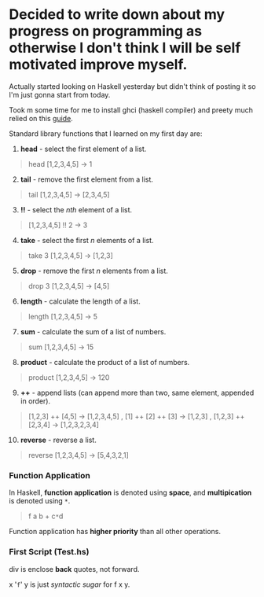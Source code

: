 # Decided to write down about my progress on programming as otherwise I don't think I will be self motivated improve myself.

Actually started looking on Haskell yesterday but didn't think of posting it so I'm just gonna start from today.

Took m some time for me to install ghci (haskell compiler) and preety much relied on this [guide](https://chocolatey.org/install).

Standard library functions that I learned on my first day are:
1. **head** - select the first element of a list.
> head [1,2,3,4,5] -> 1
2. **tail** - remove the first element from a list.
> tail [1,2,3,4,5] -> [2,3,4,5]
3. **!!** - select the *nth* element of a list.
> [1,2,3,4,5] !! 2 -> 3 
4. **take** - select the first *n* elements of a list.
> take 3 [1,2,3,4,5] -> [1,2,3]
5. **drop** - remove the first *n* elements from a list.
> drop 3 [1,2,3,4,5] -> [4,5]
6. **length** - calculate the length of a list.
> length [1,2,3,4,5] -> 5
7. **sum** - calculate the sum of a list of numbers.
> sum [1,2,3,4,5] -> 15
8. **product** - calculate the product of a list of numbers.
> product [1,2,3,4,5] -> 120
9. **++** - append lists (can append more than two, same element, appended in order).
> [1,2,3] ++ [4,5] -> [1,2,3,4,5] , [1] ++ [2] ++ [3] -> [1,2,3] , [1,2,3] ++ [2,3,4] -> [1,2,3,2,3,4]
10. **reverse** - reverse a list.
> reverse [1,2,3,4,5] -> [5,4,3,2,1]

### Function Application

In Haskell, **function application** is denoted using **space**, and **multipication** is denoted using `*`.
> f a b + c`*`d

Function application has **higher priority** than all other operations.

### First Script (Test.hs)

div is enclose **back** quotes, not forward.

x '`f`' y is just *syntactic sugar* for f x y.
